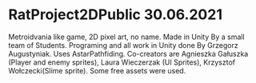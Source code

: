 # RatProject2DPublic 30.06.2021
Metroidvania like game, 2D pixel art, no name. Made in Unity By a small team of Students. Programing and all work in Unity done By Grzegorz Augustyniak. Uses AstarPathfiding. Co-creators are Agnieszka Gałuszka (Player and enemy sprites), Laura Wieczerzak (UI Sprites), Krzysztof Wołczecki(Slime sprite). Some free assets were used. 


